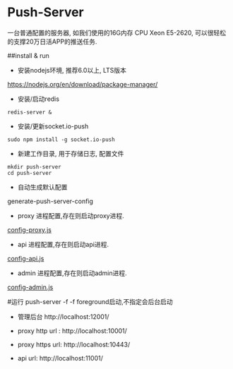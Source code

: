 Push-Server
=======================
一台普通配置的服务器, 如我们使用的16G内存 CPU Xeon E5-2620, 可以很轻松的支撑20万日活APP的推送任务.

##install & run

* 安装nodejs环境, 推荐6.0以上, LTS版本

https://nodejs.org/en/download/package-manager/

* 安装/启动redis
```
redis-server &
```

* 安装/更新socket.io-push
```
sudo npm install -g socket.io-push
```

* 新建工作目录, 用于存储日志, 配置文件
```
mkdir push-server    
cd push-server
```

* 自动生成默认配置

generate-push-server-config

* proxy 进程配置,存在则启动proxy进程.

[config-proxy.js](config-proxy.js)

* api 进程配置,存在则启动api进程.

[config-api.js](config-api.js)

* admin 进程配置,存在则启动admin进程.

[config-admin.js](config-admin.js)


#运行
push-server -f
-f foreground启动,不指定会后台启动

* 管理后台 http://localhost:12001/

* proxy http url : http://localhost:10001/

* proxy https url: http://localhost:10443/

* api url: http://localhost:11001/